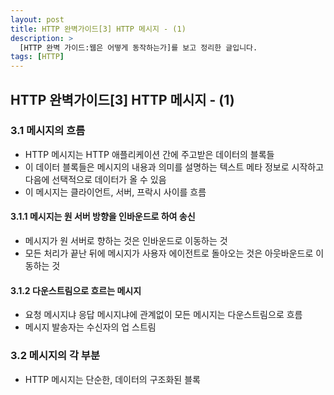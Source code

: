 ```yaml
---
layout: post
title: HTTP 완벽가이드[3] HTTP 메시지 - (1)
description: >
  [HTTP 완벽 가이드:웹은 어떻게 동작하는가]를 보고 정리한 글입니다.
tags: [HTTP]
---
```

## HTTP 완벽가이드[3] HTTP 메시지 - (1)

### 3.1 메시지의 흐름
* HTTP 메시지는 HTTP 애플리케이션 간에 주고받은 데이터의 블록들
* 이 데이터 블록들은 메시지의 내용과 의미를 설명하는 텍스트 메타 정보로 시작하고 다음에 선택적으로 데이터가 올 수 있음
* 이 메시지는 클라이언트, 서버, 프락시 사이를 흐름

#### 3.1.1 메시지는 원 서버 방향을 인바운드로 하여 송신
* 메시지가 원 서버로 향하는 것은 인바운드로 이동하는 것
* 모든 처리가 끝난 뒤에 메시지가 사용자 에이전트로 돌아오는 것은 아웃바운드로 이동하는 것

#### 3.1.2 다운스트림으로 흐르는 메시지
* 요청 메시지냐 응답 메시지냐에 관계없이 모든 메시지는 다운스트림으로 흐름
* 메시지 발송자는 수신자의 업 스트림

### 3.2 메시지의 각 부분
* HTTP 메시지는 단순한, 데이터의 구조화된 블록

